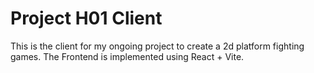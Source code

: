 # Project H01 Client

This is the client for my ongoing project to create a 2d platform fighting games.
The Frontend is implemented using React + Vite.
